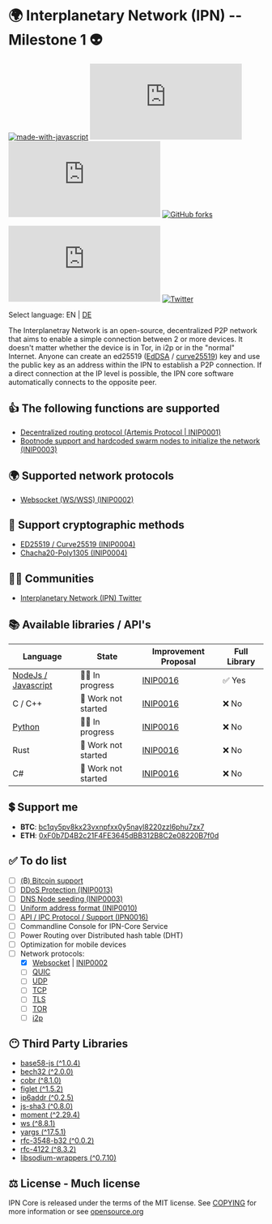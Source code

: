 # 🌍 **Interplanetary Network (IPN) -- Milestone 1** 👽

[![made-with-javascript](https://img.shields.io/badge/Made%20with-JavaScript-1f425f.svg)](https://www.javascript.com)
[![GitHub branches](https://badgen.net/github/branches/Naereen/Strapdown.js)](https://github.com/fluffelpuff/ipncore/)
[![GitHub commits](https://badgen.net/github/commits/Naereen/Strapdown.js)](https://github.com/fluffelpuff/ipncore/commit/)
[![GitHub forks](https://img.shields.io/github/forks/Naereen/StrapDown.js.svg?style=social&label=Fork&maxAge=2592000)](https://github.com/fluffelpuff/ipncore/network/)

[![GitHub license](https://badgen.net/github/license/Naereen/Strapdown.js)](https://github.com/Naereen/StrapDown.js/blob/master/LICENSE)
[![Twitter](https://badgen.net/badge/icon/twitter?icon=twitter&label)](https://twitter.com/fluffelpuffcode)



Select language: EN | [DE](./README_eu_DE.md)

The Interplanetray Network is an open-source, decentralized P2P network that aims to enable a simple connection between 2 or more devices. It doesn't matter whether the device is in Tor, in i2p or in the "normal" Internet. Anyone can create an ed25519 ([EdDSA](https://en.wikipedia.org/wiki/EdDSA) / [curve25519](https://en.wikipedia.org/wiki/Curve25519)) key and use the public key as an address within the IPN to establish a P2P connection. If a direct connection at the IP level is possible, the IPN core software automatically connects to the opposite peer.


## 👍 **The following functions are supported**
- [Decentralized routing protocol (Artemis Protocol | INIP0001)](https://github.com/fluffelpuff/ipncore/blob/main/inips/inip_0001_de.mediawiki)
- [Bootnode support and hardcoded swarm nodes to initialize the network (INIP0003)](https://github.com/fluffelpuff/ipncore/blob/main/inips/inip_0003_de.mediawiki)


## 🌍 **Supported network protocols**
- [Websocket (WS/WSS) (INIP0002)](https://github.com/fluffelpuff/ipncore/blob/main/inips/inip_0002_de.mediawiki)


## 🔐 **Support cryptographic methods**
- [ED25519 / Curve25519 (INIP0004)](https://github.com/fluffelpuff/ipncore/blob/main/inips/inip_0004_de.mediawiki)
- [Chacha20-Poly1305 (INIP0004)](https://github.com/fluffelpuff/ipncore/blob/main/inips/inip_0004_de.mediawiki)


## 🚀🍾 **Communities** 
* [Interplanetary Network (IPN) Twitter](https://twitter.com/fluffelpuffcode)


## 📚 **Available libraries / API's**
| Language                                                      | State               | Improvement Proposal                                                                              | Full Library |
| ---                                                           | ---                 | ---                                                                                               | ---          |
| [NodeJs / Javascript](https://github.com/fluffelpuff/ipncore) | 👩‍💻 In progress      |     [INIP0016](https://github.com/fluffelpuff/ipncore/blob/main/inips/inip_0016_de.mediawiki)     |     ✅ Yes    |
| C / C++                                                       | 🚫 Work not started |     [INIP0016](https://github.com/fluffelpuff/ipncore/blob/main/inips/inip_0016_de.mediawiki)     |     ❌ No     |
| [Python](https://github.com/fluffelpuff/ipnpylib)             | 👩‍💻 In progress      |     [INIP0016](https://github.com/fluffelpuff/ipncore/blob/main/inips/inip_0016_de.mediawiki)     |     ❌ No     |
| Rust                                                          | 🚫 Work not started |     [INIP0016](https://github.com/fluffelpuff/ipncore/blob/main/inips/inip_0016_de.mediawiki)     |     ❌ No     |
| C#                                                            | 🚫 Work not started |     [INIP0016](https://github.com/fluffelpuff/ipncore/blob/main/inips/inip_0016_de.mediawiki)     |     ❌ No     |


## 💲 **Support me**
- **BTC**: [bc1qy5pv8kx23vxnpfxx0y5nayl8220zzl6phu7zx7](https://www.blockchain.com/btc/address/bc1qy5pv8kx23vxnpfxx0y5nayl8220zzl6phu7zx7)
- **ETH**: [0xF0b7D4B2c21F4FE3645dBB312B8C2e08220B7f0d](https://etherscan.io/address/0xF0b7D4B2c21F4FE3645dBB312B8C2e08220B7f0d)


## ✅ **To do list**
- [ ] [(₿) Bitcoin support](https://en.bitcoin.it/wiki/Main_Page)
- [ ] [DDoS Protection (INIP0013)](https://github.com/fluffelpuff/ipncore/blob/main/inips/inip_0013_de.mediawiki)
- [ ] [DNS Node seeding (INIP0003)](https://github.com/fluffelpuff/ipncore/blob/main/inips/inip_0003_de.mediawiki)
- [ ] [Uniform address format (INIP0010)](https://github.com/fluffelpuff/ipncore/blob/main/inips/inip_0010_de.mediawiki)
- [ ] [API / IPC Protocol / Support (IPN0016)](https://github.com/fluffelpuff/ipncore/blob/main/inips/inip_0016_de.mediawiki)
- [ ] Commandline Console for IPN-Core Service
- [ ] Power Routing over Distributed hash table (DHT)
- [ ] Optimization for mobile devices
- [ ] Network protocols:
  - [x] [Websocket](https://en.wikipedia.org/wiki/WebSocket) | [INIP0002](https://github.com/fluffelpuff/ipncore/blob/main/inips/inip_0002_de.mediawiki)
  - [ ] [QUIC](https://en.wikipedia.org/wiki/QUIC)
  - [ ] [UDP](https://en.wikipedia.org/wiki/User_Datagram_Protocol)
  - [ ] [TCP](https://en.wikipedia.org/wiki/Transmission_Control_Protocol)
  - [ ] [TLS](https://en.wikipedia.org/wiki/Transport_Layer_Security)
  - [ ] [TOR](https://en.wikipedia.org/wiki/Tor_(network))
  - [ ] [i2p](https://en.wikipedia.org/wiki/I2P)

## 😶 **Third Party Libraries**
- [base58-js (^1.0.4)](https://www.npmjs.com/package/base58-js)
- [bech32 (^2.0.0)](https://github.com/bitcoinjs/bech32)
- [cobr (^8.1.0)](https://www.npmjs.com/package/cbor)
- [figlet (^1.5.2)](https://www.npmjs.com/package/figlet)
- [ip6addr (^0.2.5)](https://www.npmjs.com/package/ip6addr)
- [js-sha3 (^0.8.0)](https://www.npmjs.com/package/js-sha3)
- [moment (^2.29.4)](https://www.npmjs.com/package/moment)
- [ws (^8.8.1)](https://www.npmjs.com/package/ws)
- [yargs (^17.5.1)](https://www.npmjs.com/package/yargs)
- [rfc-3548-b32 (^0.0.2)](https://www.npmjs.com/package/rfc-3548-b32)
- [rfc-4122 (^8.3.2)](https://www.npmjs.com/package/uuid)
- [libsodium-wrappers (^0.7.10)](https://www.npmjs.com/package/libsodium-wrappers)

## ⚖️ **License - Much license**
IPN Core is released under the terms of the MIT license. See
[COPYING](COPYING) for more information or see
[opensource.org](https://opensource.org/licenses/MIT)
